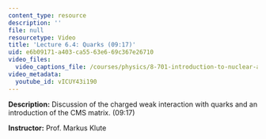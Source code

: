 ```yaml
---
content_type: resource
description: ''
file: null
resourcetype: Video
title: 'Lecture 6.4: Quarks (09:17)'
uid: e6b09171-a403-ca55-63e6-69c367e26710
video_files:
  video_captions_file: /courses/physics/8-701-introduction-to-nuclear-and-particle-physics-fall-2020/video-lectures/chapter-6.-weak-interactions/lecture-6.4-quarks-09-17/vICUY43i190.vtt
video_metadata:
  youtube_id: vICUY43i190
---
```


**Description:** Discussion of the charged weak interaction with quarks and an introduction of the CMS matrix. (09:17)

**Instructor:** Prof. Markus Klute